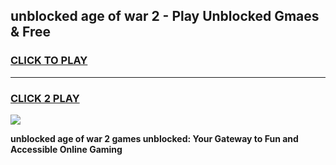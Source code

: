 
## unblocked age of war 2 - Play Unblocked Gmaes & Free
<h3>
<a href="https://news.freeplayer.one?title=unblocked_age_of_war_2&ref=16F">CLICK TO PLAY</a></h3>
<hr>

<h3>
<a href="https://news.freeplayer.one?title=unblocked_age_of_war_2&ref=16F">CLICK 2 PLAY</a>
  
</h3>

<a href="https://news.freeplayer.one?title=unblocked_age_of_war_2&ref=16F/"><img src="https://clearcache.store/games.png"></a>


**unblocked age of war 2 games unblocked: Your Gateway to Fun and Accessible Online Gaming**

